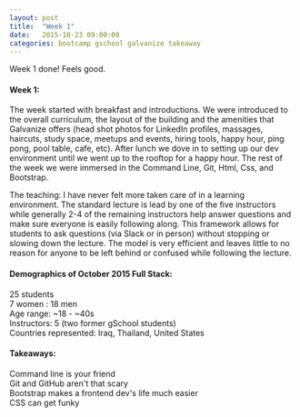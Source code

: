 ```yaml
---
layout: post
title:  "Week 1"
date:   2015-10-23 09:00:00
categories: bootcamp gschool galvanize takeaway
---
```

Week 1 done! Feels good. 

<h4>Week 1:</h4> The week started with breakfast and introductions. We were introduced to the overall curriculum, the layout of the building and the amenities that Galvanize offers (head shot photos for LinkedIn profiles, massages, haircuts, study space, meetups and events, hiring tools, happy hour, ping pong, pool table, cafe, etc). After lunch we dove in to setting up our dev environment until we went up to the rooftop for a happy hour. The rest of the week we were immersed in the Command Line, Git, Html, Css, and Bootstrap.

The teaching: I have never felt more taken care of in a learning environment. The standard lecture is lead by one of the five instructors while generally 2-4 of the remaining instructors help answer questions and make sure everyone is easily following along. This framework allows for students to ask questions (via Slack or in person) without stopping or slowing down the lecture. The model is very efficient and leaves little to no reason for anyone to be left behind or confused while following the lecture. 
<br>

<h4>Demographics of October 2015 Full Stack:</h4>
25 students <br>
7 women : 18 men <br>
Age range: ~18 - ~40s <br>
Instructors: 5 (two former gSchool students)<br>
Countries represented: Iraq, Thailand, United States <br>

<h4>Takeaways:</h4>
Command line is your friend<br>
Git and GitHub aren't that scary<br>
Bootstrap makes a frontend dev's life much easier<br>
CSS can get funky<br>


